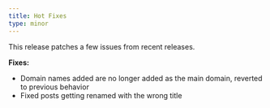 ```yaml
---
title: Hot Fixes
type: minor
---
```


This release patches a few issues from recent releases.

**Fixes:**

* Domain names added are no longer added as the main domain, reverted to previous behavior
* Fixed posts getting renamed with the wrong title
